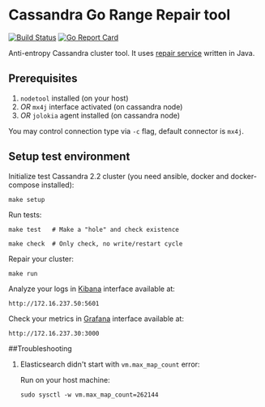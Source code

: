 Cassandra Go Range Repair tool
==============================
[![Build Status](https://travis-ci.org/melnikk/cagrr.svg?branch=master)](https://travis-ci.org/melnikk/cagrr)
[![Go Report Card](https://goreportcard.com/badge/github.com/melnikk/cagrr)](https://goreportcard.com/report/github.com/melnikk/cagrr)

Anti-entropy Cassandra cluster tool. It uses [repair service](https://github.com/melnikk/cajrr) written in Java.

Prerequisites
-------------
1. `nodetool` installed (on your host)
2. *OR* `mx4j` interface activated (on cassandra node)
3. *OR* `jolokia` agent installed (on cassandra node)

You may control connection type via `-c` flag, default connector is `mx4j`.

Setup test environment
----------------------

Initialize test Cassandra 2.2 cluster (you need ansible, docker and docker-compose installed):

```
make setup
```

Run tests:

```
make test   # Make a "hole" and check existence
```
```
make check  # Only check, no write/restart cycle
```

Repair your cluster:

```
make run
```

Analyze your logs in [Kibana](https://github.com/elastic/kibana) interface available at:
```
http://172.16.237.50:5601
```

Check your metrics in [Grafana](https://github.com/grafana/grafana) interface available at:
```
http://172.16.237.30:3000
```

##Troubleshooting


1. Elasticsearch didn't start with `vm.max_map_count` error:

	Run on your host machine:
	```
	sudo sysctl -w vm.max_map_count=262144
	```
